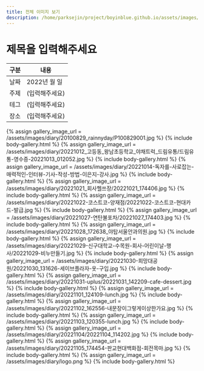 ```yaml
---
title: 전체 이미지 보기
description: /home/parksejin/project/boyinblue.github.io/assets/images/diary
---
```



제목을 입력해주세요
===


|구분|내용|
|---|---|
|날짜|2022년 월 일|
|주제|(입력해주세요)|
|테그|(입력해주세요)|
|장소|(입력해주세요)|


{% assign gallery_image_url = /assets/images/diary/20100829_rainnyday/P100829001.jpg %}
{% include body-gallery.html %}
{% assign gallery_image_url = /assets/images/diary/20221012_고등동_왕남초등학교_야채트럭_드림유통/드림유통-영수증-20221013_012052.jpg %}
{% include body-gallery.html %}
{% assign gallery_image_url = /assets/images/diary/20221014-독자를-사로잡는-매력적인-인터뷰-기사-작성-방법-이은지-강사.jpg %}
{% include body-gallery.html %}
{% assign gallery_image_url = /assets/images/diary/20221021_회사헬쓰장/20221021_174406.jpg %}
{% include body-gallery.html %}
{% assign gallery_image_url = /assets/images/diary/20221022-코스트코-양재점/20221022-코스트코-현대카드-발급.jpg %}
{% include body-gallery.html %}
{% assign gallery_image_url = /assets/images/diary/20221027-연탄불포차/20221027_174403.jpg %}
{% include body-gallery.html %}
{% assign gallery_image_url = /assets/images/diary/20221028_172638_야탑서울안과의원.jpg %}
{% include body-gallery.html %}
{% assign gallery_image_url = /assets/images/diary/20221029-신구대학교-수목원-회사-어린이날-행사/20221029-비누만들기.jpg %}
{% include body-gallery.html %}
{% assign gallery_image_url = /assets/images/diary/20221030-희망대공원/20221030_131626-세이브플라자-옷-구입.jpg %}
{% include body-gallery.html %}
{% assign gallery_image_url = /assets/images/diary/20221031-uplus/20221031_142209-cafe-dessert.jpg %}
{% include body-gallery.html %}
{% assign gallery_image_url = /assets/images/diary/20221101_124109-lunch.jpg %}
{% include body-gallery.html %}
{% assign gallery_image_url = /assets/images/diary/20221102_162556-내문장이그렇게이상한가요.jpg %}
{% include body-gallery.html %}
{% assign gallery_image_url = /assets/images/diary/20221103_120355-lunch.jpg %}
{% include body-gallery.html %}
{% assign gallery_image_url = /assets/images/diary/20221104/20221104_114202.jpg %}
{% include body-gallery.html %}
{% assign gallery_image_url = /assets/images/diary/20221105_174454-판교현대백화점-회전목마.jpg %}
{% include body-gallery.html %}
{% assign gallery_image_url = /assets/images/diary/logo.png %}
{% include body-gallery.html %}
